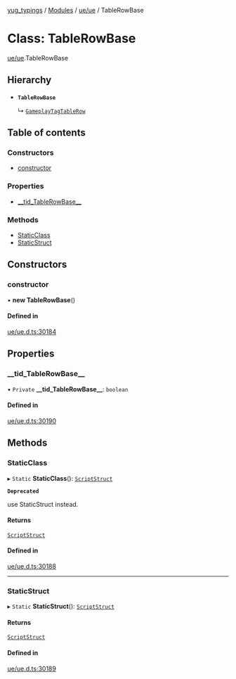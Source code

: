 [yug_typings](../README.md) / [Modules](../modules.md) / [ue/ue](../modules/ue_ue.md) / TableRowBase

# Class: TableRowBase

[ue/ue](../modules/ue_ue.md).TableRowBase

## Hierarchy

- **`TableRowBase`**

  ↳ [`GameplayTagTableRow`](ue_ue.GameplayTagTableRow.md)

## Table of contents

### Constructors

- [constructor](ue_ue.TableRowBase.md#constructor)

### Properties

- [\_\_tid\_TableRowBase\_\_](ue_ue.TableRowBase.md#__tid_tablerowbase__)

### Methods

- [StaticClass](ue_ue.TableRowBase.md#staticclass)
- [StaticStruct](ue_ue.TableRowBase.md#staticstruct)

## Constructors

### constructor

• **new TableRowBase**()

#### Defined in

[ue/ue.d.ts:30184](https://github.com/YugMetaverse/yug_typings/blob/25cad34/ue/ue.d.ts#L30184)

## Properties

### \_\_tid\_TableRowBase\_\_

• `Private` **\_\_tid\_TableRowBase\_\_**: `boolean`

#### Defined in

[ue/ue.d.ts:30190](https://github.com/YugMetaverse/yug_typings/blob/25cad34/ue/ue.d.ts#L30190)

## Methods

### StaticClass

▸ `Static` **StaticClass**(): [`ScriptStruct`](ue_ue.ScriptStruct.md)

**`Deprecated`**

use StaticStruct instead.

#### Returns

[`ScriptStruct`](ue_ue.ScriptStruct.md)

#### Defined in

[ue/ue.d.ts:30188](https://github.com/YugMetaverse/yug_typings/blob/25cad34/ue/ue.d.ts#L30188)

___

### StaticStruct

▸ `Static` **StaticStruct**(): [`ScriptStruct`](ue_ue.ScriptStruct.md)

#### Returns

[`ScriptStruct`](ue_ue.ScriptStruct.md)

#### Defined in

[ue/ue.d.ts:30189](https://github.com/YugMetaverse/yug_typings/blob/25cad34/ue/ue.d.ts#L30189)

